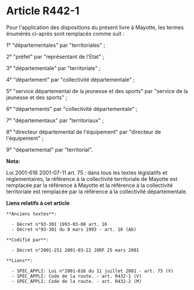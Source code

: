 # Article R442-1

Pour l'application des dispositions du présent livre à Mayotte, les termes énumérés ci-après sont remplacés comme suit :

1° "départementales" par "territoriales" ;

2° "préfet" par "représentant de l'Etat" ;

3° "départementale" par "territoriale" ;

4° "département" par "collectivité départementale" ;

5° "service départemental de la jeunesse et des sports" par "service de la jeunesse et des sports" ;

6° "départements" par "collectivité départementale" ;

7° "départementaux" par "territoriaux" ;

8° "directeur départemental de l'équipement" par "directeur de l'équipement" ;

9° "départemental" par "territorial".

**Nota:**

Loi 2001-616 2001-07-11 art. 75 : dans tous les textes législatifs et réglementaires, la référence à la collectivité
territoriale de Mayotte est remplacée par la référence à Mayotte et la référence à la collectivité territoriale est remplacée
par la référence à la collectivité départementale.

**Liens relatifs à cet article**

	**Anciens textes**:

	  - Décret n°93-301 1993-03-08 art. 16
	  - Décret n°93-301 du 8 mars 1993 - art. 16 (Ab)

	**Codifié par**:

	  - Décret n°2001-251 2001-03-22 JORF 25 mars 2001

	**Liens**:

	  - SPEC_APPLI: Loi n°2001-616 du 11 juillet 2001 - art. 75 (V)
	  - SPEC_APPLI: Code de la route. - art. R432-1 (V)
	  - SPEC_APPLI: Code de la route. - art. R432-2 (M)
